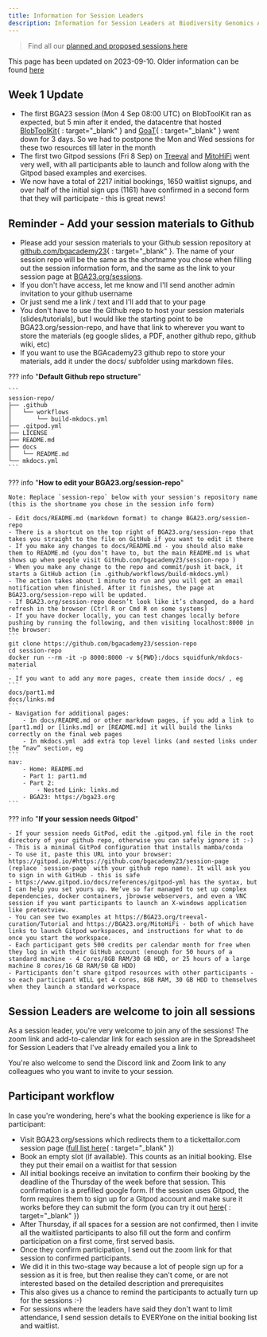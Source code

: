 ```yaml
---
title: Information for Session Leaders
description: Information for Session Leaders at Biodiversity Genomics Academy 2023
---
```


> Find all our [planned and proposed sessions here](sessions.md)

This page has been updated on 2023-09-10. Older information can be found [here](session-leaders-20230909.md) 

## Week 1 Update

- The first BGA23 session (Mon 4 Sep 08:00 UTC) on BlobToolKit ran as expected, but 5 min after it ended, the datacentre that hosted [BlobToolKit](https://blobtoolkit.genomehubs.org){ : target="_blank" } and [GoaT](https://goat.genomehubs.org){ : target="_blank" } went down for 3 days. So we had to postpone the Mon and Wed sessions for these two resources till later in the month
- The first two Gitpod sessions (Fri 8 Sep) on [Treeval](https://BGA23.org/treeval-curation) and [MitoHiFi](https://BGA23.org/MitoHiFi) went very well, with all participants able to launch and follow along with the Gitpod based examples and exercises.
- We now have a total of 2217 initial bookings, 1650 waitlist signups, and over half of the initial sign ups (1161) have confirmed in a second form that they will participate - this is great news!

## Reminder - Add your session materials to Github

- Please add your session materials to your Github session repository at [github.com/bgacademy23](https://github.com/orgs/BGAcademy23/repositories){ : target="_blank" }. The name of your session repo will be the same as the shortname you chose when filling out the session information form, and the same as the link to your session page at [BGA23.org/sessions](sessions.md).
- If you don't have access, let me know and I'll send another admin invitation to your github username
- Or just send me a link / text and I'll add that to your page
- You don't have to use the Github repo to host your session materials (slides/tutorials), but I would like the starting point to be BGA23.org/session-repo, and have that link to wherever you want to store the materials (eg google slides, a PDF, another github repo, github wiki, etc)
- If you want to use the BGAcademy23 github repo to store your materials, add it under the docs/ subfolder using markdown files.

??? info "**Default Github repo structure**"

    ```
    session-repo/
    ├── .github
    │   └── workflows
    │       └── build-mkdocs.yml
    ├── .gitpod.yml
    ├── LICENSE
    ├── README.md
    ├── docs
    │   └── README.md
    └── mkdocs.yml
    ```

??? info "**How to edit your BGA23.org/session-repo**"

    Note: Replace `session-repo` below with your session's repository name (this is the shortname you chose in the session info form)

    - Edit docs/README.md (markdown format) to change BGA23.org/session-repo
    - There is a shortcut on the top right of BGA23.org/session-repo that takes you straight to the file on GitHub if you want to edit it there
    - If you make any changes to docs/README.md - you should also make them to README.md (you don’t have to, but the main README.md is what shows up when people visit GitHub.com/bgacademy23/session-repo )
    - When you make any change to the repo and commit/push it back, it starts a GitHub action (in .github/workflows/build-mkdocs.yml)
    - The action takes about 1 minute to run and you will get an email notification when finished. After it finishes, the page at BGA23.org/session-repo will be updated.
    - If BGA23.org/session-repo doesn’t look like it’s changed, do a hard refresh in the browser (Ctrl R or Cmd R on some systems)
    - If you have docker locally, you can test changes locally before pushing by running the following, and then visiting localhost:8000 in the browser:
    ```
    git clone https://github.com/bgacademy23/session-repo
    cd session-repo
    docker run --rm -it -p 8000:8000 -v ${PWD}:/docs squidfunk/mkdocs-material
    ```
    - If you want to add any more pages, create them inside docs/ , eg
    ```
    docs/part1.md
    docs/links.md
    ```
    - Navigation for additional pages:
        - In docs/README.md or other markdown pages, if you add a link to [part1.md] or [links.md] or [README.md] it will build the links correctly on the final web pages
        - In mkdocs.yml  add extra top level links (and nested links under the “nav” section, eg
    ```
    nav:
        - Home: README.md
        - Part 1: part1.md
        - Part 2:
            - Nested Link: links.md
        - BGA23: https://bga23.org
    ```

??? info "**If your session needs Gitpod**"

    - If your session needs GitPod, edit the .gitpod.yml file in the root directory of your github repo, otherwise you can safely ignore it :-)
    - This is a minimal GitPod configuration that installs mamba/conda
    - To use it, paste this URL into your browser: https://gitpod.io/#https://github.com/bgacademy23/session-page (replace `session-page` with your github repo name). It will ask you to sign in with GitHub - this is safe
    - https://www.gitpod.io/docs/references/gitpod-yml has the syntax, but I can help you set yours up. We’ve so far managed to set up complex dependencies, docker containers, jbrowse webservers, and even a VNC session if you want participants to launch an X-windows application like pretextview.
    - You can see two examples at https://BGA23.org/treeval-curation/Tutorial and https://BGA23.org/MitoHiFi - both of which have links to launch Gitpod workspaces, and instructions for what to do once you start the workspace.
    - Each participant gets 500 credits per calendar month for free when they log in with their GitHub account (enough for 50 hours of a standard machine - 4 Cores/8GB RAM/30 GB HDD, or 25 hours of a large machine 8 cores/16 GB RAM/50 GB HDD)
    - Participants don’t share gitpod resources with other participants - so each participant WILL get 4 cores, 8GB RAM, 30 GB HDD to themselves when they launch a standard workspace

## Session Leaders are welcome to join all sessions

As a session leader, you're very welcome to join any of the sessions! The zoom link and add-to-calendar link for each session are in the Spreadsheet for Session Leaders that I've already emailed you a link to

You're also welcome to send the Discord link and Zoom link to any colleagues who you want to invite to your session.

## Participant workflow

In case you're wondering, here's what the booking experience is like for a participant:

- Visit BGA23.org/sessions which redirects them to a tickettailor.com session page ([full list here](https://buytickets.at/bga23){ : target="_blank" })
- Book an empty slot (if available). This counts as an initial booking. Else they put their email on a waitlist for that session
- All initial bookings receive an invitation to confirm their booking by the deadline of the Thursday of the week before that session. This confirmation is a prefilled google form. If the session uses Gitpod, the form requires them to sign up for a Gitpod account and make sure it works before they can submit the form (you can try it out [here](https://docs.google.com/forms/d/e/1FAIpQLSeSoJ0mNImSBvg1mmtnaluQ_iRzCTnGJZV_GdZHxjIlFM9EPg/viewform?usp=pp_url&entry.873730893=Sujai+Kumar&entry.2000806590=sujaikumar@gmail.com&entry.115230335=Fri+15+Sep,+09:00+-+Genome+profiling+using+GenomeScope+-+https://BGA23.org/genomescope+-+GITPOD&entry.1835238055=Yes+I+want+to+attend+the+session){ : target="_blank" })
- After Thursday, if all spaces for a session are not confirmed, then I invite all the waitlisted participants to also fill out the form and confirm participation on a first come, first served basis.
- Once they confirm participation, I send out the zoom link for that session to confirmed participants.
- We did it in this two-stage way because a lot of people sign up for a session as it is free, but then realise they can't come, or are not interested based on the detailed description and prerequisites
- This also gives us a chance to remind the participants to actually turn up for the sessions :-)
- For sessions where the leaders have said they don't want to limit attendance, I send session details to EVERYone on the initial booking list and waitlist.